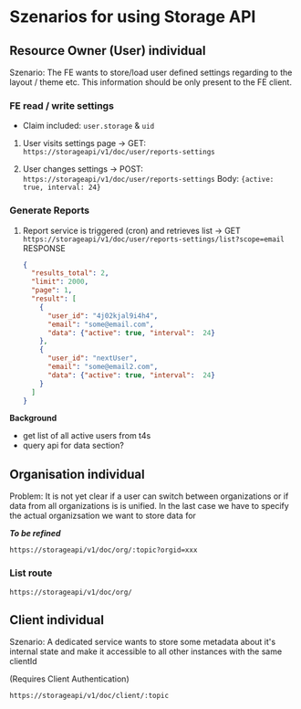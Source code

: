 # Szenarios for using Storage API


## Resource Owner (User) individual

Szenario: The FE wants to store/load user defined settings regarding to
the layout / theme etc. This information should be only present to the
FE client.

### FE read / write settings

- Claim included: `user.storage` & `uid`


1) User visits settings page
    -> GET: `https://storageapi/v1/doc/user/reports-settings`

2) User changes settings
    -> POST: `https://storageapi/v1/doc/user/reports-settings`
    Body: `{active: true, interval: 24}`



### Generate Reports

1) Report service is triggered (cron) and retrieves list
    -> GET `https://storageapi/v1/doc/user/reports-settings/list?scope=email`
    RESPONSE
    ```json
    {
      "results_total": 2,
      "limit": 2000,
      "page": 1,
      "result": [
        {
          "user_id": "4j02kjal9i4h4",
          "email": "some@email.com",
          "data": {"active": true, "interval":  24}
        },
        {
          "user_id": "nextUser",
          "email": "some@email2.com",
          "data": {"active": true, "interval":  24}
        }
      ] 
    }
    ```
**Background**
- get list of all active users from t4s
- query api for data section?

## Organisation individual

Problem: It is not yet clear if a user can switch between organizations
or if data from all organizations is is unified. In the last case we have
to specify the actual organizsation we want to store data for

***To be refined***

```
https://storageapi/v1/doc/org/:topic?orgid=xxx
```
### List route

```
https://storageapi/v1/doc/org/
```

## Client individual

Szenario: A dedicated service wants to store some metadata about
it's internal state and make it accessible to all other instances
with the same clientId

(Requires Client Authentication)

```
https://storageapi/v1/doc/client/:topic
```
